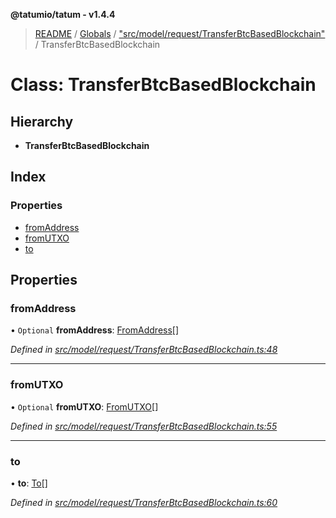 **@tatumio/tatum - v1.4.4**

> [README](../README.md) / [Globals](../globals.md) / ["src/model/request/TransferBtcBasedBlockchain"](../modules/_src_model_request_transferbtcbasedblockchain_.md) / TransferBtcBasedBlockchain

# Class: TransferBtcBasedBlockchain

## Hierarchy

* **TransferBtcBasedBlockchain**

## Index

### Properties

* [fromAddress](_src_model_request_transferbtcbasedblockchain_.transferbtcbasedblockchain.md#fromaddress)
* [fromUTXO](_src_model_request_transferbtcbasedblockchain_.transferbtcbasedblockchain.md#fromutxo)
* [to](_src_model_request_transferbtcbasedblockchain_.transferbtcbasedblockchain.md#to)

## Properties

### fromAddress

• `Optional` **fromAddress**: [FromAddress](_src_model_request_transferbtcbasedblockchain_.fromaddress.md)[]

*Defined in [src/model/request/TransferBtcBasedBlockchain.ts:48](https://github.com/tatumio/tatum-js/blob/c5d1e16/src/model/request/TransferBtcBasedBlockchain.ts#L48)*

___

### fromUTXO

• `Optional` **fromUTXO**: [FromUTXO](_src_model_request_transferbtcbasedblockchain_.fromutxo.md)[]

*Defined in [src/model/request/TransferBtcBasedBlockchain.ts:55](https://github.com/tatumio/tatum-js/blob/c5d1e16/src/model/request/TransferBtcBasedBlockchain.ts#L55)*

___

### to

•  **to**: [To](_src_model_request_transferbtcbasedblockchain_.to.md)[]

*Defined in [src/model/request/TransferBtcBasedBlockchain.ts:60](https://github.com/tatumio/tatum-js/blob/c5d1e16/src/model/request/TransferBtcBasedBlockchain.ts#L60)*
